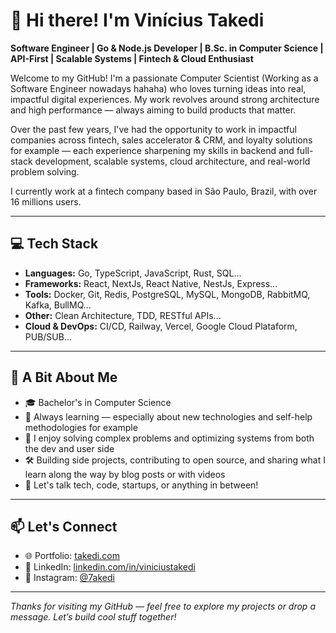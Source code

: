 # 👋 Hi there! I'm Vinícius Takedi

**Software Engineer | Go & Node.js Developer | B.Sc. in Computer Science | API-First | Scalable Systems | Fintech & Cloud Enthusiast**

Welcome to my GitHub! I'm a passionate Computer Scientist (Working as a Software Engineer nowadays hahaha) who loves turning ideas into real, impactful digital experiences. My work revolves around strong architecture and high performance — always aiming to build products that matter.

Over the past few years, I've had the opportunity to work in impactful companies across fintech, sales accelerator  & CRM, and loyalty solutions for example — each experience sharpening my skills in backend and full-stack development, scalable systems, cloud architecture, and real-world problem solving.

I currently work at a fintech company based in São Paulo, Brazil, with over 16 millions users.

---

## 💻 Tech Stack

- **Languages:** Go, TypeScript, JavaScript, Rust, SQL...
- **Frameworks:** React, NextJs, React Native, NestJs, Express...
- **Tools:** Docker, Git, Redis, PostgreSQL, MySQL, MongoDB, RabbitMQ, Kafka, BullMQ...
- **Other:** Clean Architecture, TDD, RESTful APIs...
- **Cloud & DevOps:** CI/CD, Railway, Vercel, Google Cloud Plataform, PUB/SUB...

---

## 🚀 A Bit About Me

- 🎓 Bachelor's in Computer Science
- 🧠 Always learning — especially about new technologies and self-help methodologies for example
- 🧩 I enjoy solving complex problems and optimizing systems from both the dev and user side
- 🛠️ Building side projects, contributing to open source, and sharing what I learn along the way by blog posts or with videos
- 💬 Let's talk tech, code, startups, or anything in between!

---

## 📫 Let's Connect

- 🌐 Portfolio: [takedi.com](https://takedi.com)
- 💼 LinkedIn: [linkedin.com/in/viniciustakedi](https://linkedin.com/in/viniciustakedi)
- 📸 Instagram: [@7akedi](https://www.instagram.com/7akedi/)

---

_Thanks for visiting my GitHub — feel free to explore my projects or drop a message. Let’s build cool stuff together!_
